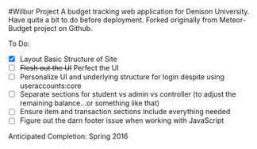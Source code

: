 #Wilbur Project
A budget tracking web application for Denison University. Have quite a bit to do before deployment. Forked originally from Meteor-Budget project on Github.

To Do:
- [x] Layout Basic Structure of Site
- [ ] ~~Flesh out the UI~~ Perfect the UI
- [ ] Personalize UI and underlying structure for login despite using useraccounts:core
- [ ] Separate sections for student vs admin vs controller (to adjust the remaining balance...or something like that)
- [ ] Ensure item and transaction sections include everything needed
- [ ] Figure out the darn footer issue when working with JavaScript

Anticipated Completion: Spring 2016
